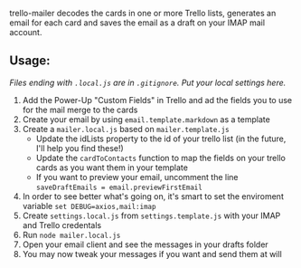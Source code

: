 trello-mailer decodes the cards in one or more Trello
lists, generates an email for each card and saves
the email as a draft on your IMAP mail account.

Usage:
------

_Files ending with `.local.js` are in `.gitignore`. Put your local settings here._

1. Add the Power-Up "Custom Fields" in Trello and ad the fields you
   to use for the mail merge to the cards
2. Create your email by using `email.template.markdown` as a template
3. Create a `mailer.local.js` based on `mailer.template.js`
   * Update the idLists property to the id of your trello list
     (in the future, I'll help you find these!)
   * Update the `cardToContacts` function to map the fields
     on your trello cards as you want them in your template
   * If you want to preview your email, uncomment the line
     `saveDraftEmails = email.previewFirstEmail`
4. In order to see better what's going on, it's smart to set
   the enviroment variable `set DEBUG=axios,mail:imap`
5. Create `settings.local.js` from `settings.template.js`
   with your IMAP and Trello credentals
6. Run `node mailer.local.js`
7. Open your email client and see the messages in your drafts folder
8. You may now tweak your messages if you want and send them at will



